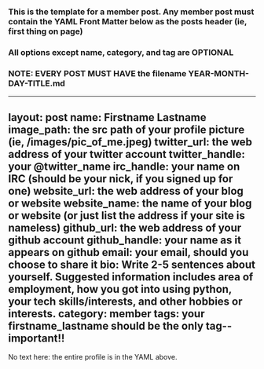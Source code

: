### This is the template for a member post. Any member post must contain the YAML Front Matter below as the posts header (ie, first thing on page) ###
### All options except name, category, and tag are OPTIONAL ###
### NOTE: EVERY POST MUST HAVE the filename YEAR-MONTH-DAY-TITLE.md ###

---
layout: post
name: Firstname Lastname
image_path: the src path of your profile picture (ie, /images/pic_of_me.jpeg)
twitter_url: the web address of your twitter account
twitter_handle: your @twitter_name
irc_handle: your name on IRC (should be your nick, if you signed up for one)
website_url: the web address of your blog or website
website_name: the name of your blog or website (or just list the address if your site is nameless)
github_url: the web address of your github account
github_handle: your name as it appears on github
email: your email, should you choose to share it
bio: Write 2-5 sentences about yourself. Suggested information includes area of employment, how you got into using python, your tech skills/interests, and other hobbies or interests.
category: member
tags: your firstname_lastname should be the only tag--important!!
---

No text here: the entire profile is in the YAML above.